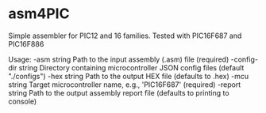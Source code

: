 # asm4PIC

Simple assembler for PIC12 and 16 families. Tested with PIC16F687 and PIC16F886

Usage:
  -asm string
        Path to the input assembly (.asm) file (required)
  -config-dir string
        Directory containing microcontroller JSON config files (default "./configs")
  -hex string
        Path to the output HEX file (defaults to <asm-file-name>.hex)
  -mcu string
        Target microcontroller name, e.g., 'PIC16F687' (required)
  -report string
        Path to the output assembly report file (defaults to printing to console)
